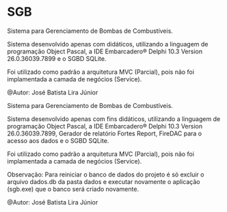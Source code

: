# SGB
Sistema para Gerenciamento de Bombas de Combustíveis.

Sistema desenvolvido apenas com didáticos, utilizando a linguagem de programação Object Pascal, a IDE Embarcadero® Delphi 10.3 Version 26.0.36039.7899 e o SGBD SQLite.

Foi utilizado como padrão a arquitetura MVC (Parcial), pois não foi implamentada a camada de negócios (Service).

@Autor: José Batista Lira Júnior


Sistema para Gerenciamento de Bombas de Combustíveis.

Sistema desenvolvido apenas com fins didáticos, utilizando a linguagem de programação Object Pascal, a IDE Embarcadero® Delphi 10.3 Version 26.0.36039.7899, Gerador de relatório Fortes Report, FireDAC para o acesso aos dados e o SGBD SQLite.

Foi utilizado como padrão a arquitetura MVC (Parcial), pois não foi implamentada a camada de negócios (Service).

Observação: Para reiniciar o banco de dados do projeto é só excluir o arquivo dados.db da pasta dados e executar novamente o aplicação (sgb.exe) que o banco será criado novamente.

@Autor: José Batista Lira Júnior
